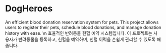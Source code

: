 # DogHeroes
An efficient blood donation reservation system for pets. This project allows users to register their pets, schedule blood donations, and manage donation history with ease. \n
효율적인 반려동물 헌혈 예약 시스템입니다. 이 프로젝트는 사용자가 반려동물을 등록하고, 헌혈을 예약하며, 헌혈 이력을 손쉽게 관리할 수 있도록 해줍니다.
